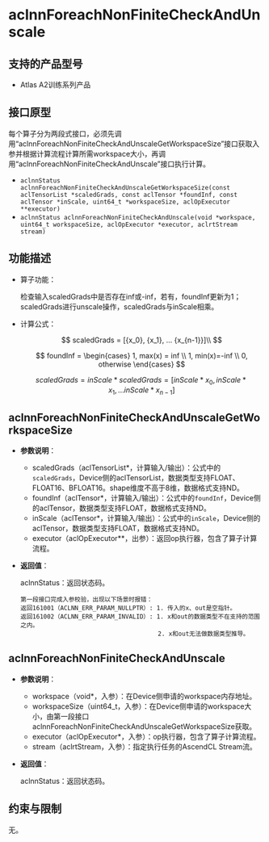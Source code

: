 # aclnnForeachNonFiniteCheckAndUnscale

## 支持的产品型号

- Atlas A2训练系列产品

## 接口原型

每个算子分为两段式接口，必须先调用“aclnnForeachNonFiniteCheckAndUnscaleGetWorkspaceSize”接口获取入参并根据计算流程计算所需workspace大小，再调用“aclnnForeachNonFiniteCheckAndUnscale”接口执行计算。

- `aclnnStatus aclnnForeachNonFiniteCheckAndUnscaleGetWorkspaceSize(const aclTensorList *scaledGrads, const aclTensor *foundInf, const aclTensor *inScale, uint64_t *workspaceSize, aclOpExecutor **executor)`
- `aclnnStatus aclnnForeachNonFiniteCheckAndUnscale(void *workspace, uint64_t workspaceSize, aclOpExecutor *executor, aclrtStream stream)`

## 功能描述

- 算子功能：
  
  检查输入scaledGrads中是否存在inf或-inf，若有，foundInf更新为1；scaledGrads进行unscale操作，scaledGrads与inScale相乘。

- 计算公式：

  $$
  scaledGrads = [{x_0}, {x_1}, ... {x_{n-1}}]\\
  $$

  $$
  foundInf = 
  \begin{cases}
  1, max(x) = inf \\
  1, min(x)=-inf \\
  0, otherwise 
  \end{cases}
  $$

  $$
  scaledGrads = inScale * scaledGrads = [inScale * {x_0}, inScale * {x_1}, ... inScale * {x_{n-1}}]
  $$

## aclnnForeachNonFiniteCheckAndUnscaleGetWorkspaceSize

- **参数说明**：

  - scaledGrads（aclTensorList*，计算输入/输出）：公式中的`scaledGrads`，Device侧的aclTensorList，数据类型支持FLOAT、FLOAT16、BFLOAT16。shape维度不高于8维，数据格式支持ND。
  - foundInf（aclTensor*，计算输入/输出）：公式中的`foundInf`，Device侧的aclTensor，数据类型支持FLOAT，数据格式支持ND。
  - inScale（aclTensor*，计算输入/输出）：公式中的`inScale`，Device侧的aclTensor，数据类型支持FLOAT，数据格式支持ND。
  - executor（aclOpExecutor\**，出参）：返回op执行器，包含了算子计算流程。

- **返回值**：

  aclnnStatus：返回状态码。

  ```
  第一段接口完成入参校验，出现以下场景时报错：
  返回161001（ACLNN_ERR_PARAM_NULLPTR）: 1. 传入的x、out是空指针。
  返回161002（ACLNN_ERR_PARAM_INVALID）: 1. x和out的数据类型不在支持的范围之内。
                                        2. x和out无法做数据类型推导。
  ```

## aclnnForeachNonFiniteCheckAndUnscale

- **参数说明**：

  - workspace（void\*，入参）：在Device侧申请的workspace内存地址。
  - workspaceSize（uint64_t，入参）：在Device侧申请的workspace大小，由第一段接口aclnnForeachNonFiniteCheckAndUnscaleGetWorkspaceSize获取。
  - executor（aclOpExecutor\*，入参）：op执行器，包含了算子计算流程。
  - stream（aclrtStream，入参）：指定执行任务的AscendCL Stream流。

- **返回值**：

  aclnnStatus：返回状态码。

## 约束与限制

无。
